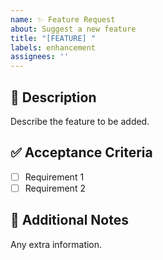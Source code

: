 ```yaml
---
name: ✨ Feature Request 
about: Suggest a new feature
title: "[FEATURE] "
labels: enhancement
assignees: ''
---
```


## 🚀 Description
Describe the feature to be added.

## ✅ Acceptance Criteria
- [ ] Requirement 1
- [ ] Requirement 2

## 📌 Additional Notes
Any extra information.
